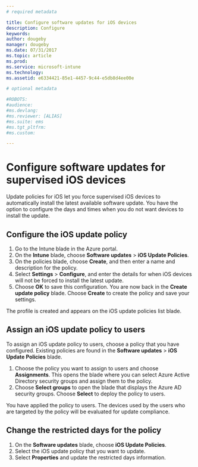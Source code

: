 ```yaml
---
# required metadata

title: Configure software updates for iOS devices
description: Configure
keywords:
author: dougeby
manager: dougeby
ms.date: 07/31/2017
ms.topic: article
ms.prod:
ms.service: microsoft-intune
ms.technology:
ms.assetid: e6334421-85e1-4457-9c44-e5db8d4ee00e

# optional metadata

#ROBOTS:
#audience:
#ms.devlang:
#ms.reviewer: [ALIAS]
#ms.suite: ems
#ms.tgt_pltfrm:
#ms.custom:

---
```


# Configure software updates for supervised iOS devices
Update policies for iOS let you force supervised iOS devices to automatically install the latest available software update. You have the option to configure the days and times when you do not want devices to install the update.

## Configure the iOS update policy
1. Go to the Intune blade in the Azure portal.
2. On the **Intune** blade, choose **Software updates** > **iOS Update Policies**.
4. On the policies blade, choose **Create**, and then enter a name and description for the policy.
5. Select **Settings** > **Configure**, and enter the details for when iOS devices will not be forced to install the latest update.
6. Choose **OK** to save this configuration. You are now back in the **Create update policy** blade. Choose **Create** to create the policy and save your settings.

The profile is created and appears on the iOS update policies list blade.

## Assign an iOS update policy to users
To assign an iOS update policy to users, choose a policy that you have configured. Existing policies are found in the **Software updates** > **iOS Update Policies** blade.
1. Choose the policy you want to assign to users and choose **Assignments**. This opens the blade where you can select Azure Active Directory security groups and assign them to the policy.
2. Choose **Select groups** to open the blade that displays the Azure AD security groups. Choose **Select** to deploy the policy to users.

You have applied the policy to users. The devices used by the users who are targeted by the policy will be evaluated for update compliance.

## Change the restricted days for the policy
1. On the **Software updates** blade, choose **iOS Update Policies**.
2. Select the iOS update policy that you want to update.
3. Select **Properties** and update the restricted days information.
